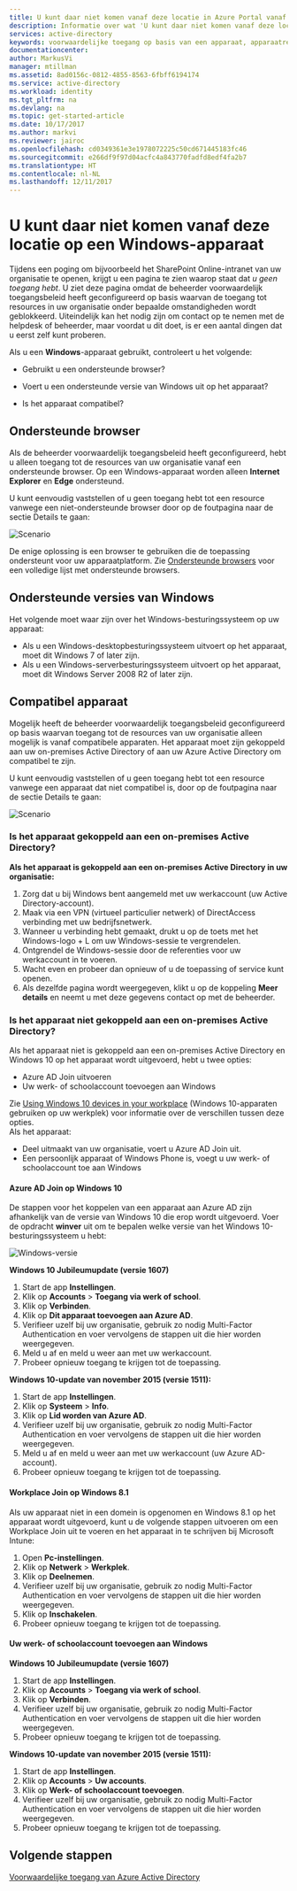 ```yaml
---
title: U kunt daar niet komen vanaf deze locatie in Azure Portal vanaf een Windows-apparaat | Microsoft Docs
description: Informatie over wat 'U kunt daar niet komen vanaf deze locatie' veroorzaakt en wat u kunt controleren om te voorkomen dat u dit dialoogvenster tegenkomt.
services: active-directory
keywords: voorwaardelijke toegang op basis van een apparaat, apparaatregistratie, apparaatregistratie inschakelen, apparaatregistratie en MDM
documentationcenter: 
author: MarkusVi
manager: mtillman
ms.assetid: 8ad0156c-0812-4855-8563-6fbff6194174
ms.service: active-directory
ms.workload: identity
ms.tgt_pltfrm: na
ms.devlang: na
ms.topic: get-started-article
ms.date: 10/17/2017
ms.author: markvi
ms.reviewer: jairoc
ms.openlocfilehash: cd0349361e3e1978072225c50cd671445183fc46
ms.sourcegitcommit: e266df9f97d04acfc4a843770fadfd8edf4fa2b7
ms.translationtype: HT
ms.contentlocale: nl-NL
ms.lasthandoff: 12/11/2017
---
```

# <a name="you-cant-get-there-from-here-on-a-windows-device"></a>U kunt daar niet komen vanaf deze locatie op een Windows-apparaat

Tijdens een poging om bijvoorbeeld het SharePoint Online-intranet van uw organisatie te openen, krijgt u een pagina te zien waarop staat dat *u geen toegang hebt*. U ziet deze pagina omdat de beheerder voorwaardelijk toegangsbeleid heeft geconfigureerd op basis waarvan de toegang tot resources in uw organisatie onder bepaalde omstandigheden wordt geblokkeerd. Uiteindelijk kan het nodig zijn om contact op te nemen met de helpdesk of beheerder, maar voordat u dit doet, is er een aantal dingen dat u eerst zelf kunt proberen.

Als u een **Windows**-apparaat gebruikt, controleert u het volgende:

- Gebruikt u een ondersteunde browser?

- Voert u een ondersteunde versie van Windows uit op het apparaat?

- Is het apparaat compatibel?






## <a name="supported-browser"></a>Ondersteunde browser

Als de beheerder voorwaardelijk toegangsbeleid heeft geconfigureerd, hebt u alleen toegang tot de resources van uw organisatie vanaf een ondersteunde browser. Op een Windows-apparaat worden alleen **Internet Explorer** en **Edge** ondersteund.

U kunt eenvoudig vaststellen of u geen toegang hebt tot een resource vanwege een niet-ondersteunde browser door op de foutpagina naar de sectie Details te gaan:

![Scenario](./media/active-directory-conditional-access-device-remediation/02.png "Berichten over ontoegankelijke toepassingen voor niet-ondersteunde browsers")

De enige oplossing is een browser te gebruiken die de toepassing ondersteunt voor uw apparaatplatform. Zie [Ondersteunde browsers](active-directory-conditional-access-supported-apps.md) voor een volledige lijst met ondersteunde browsers.  


## <a name="supported-versions-of-windows"></a>Ondersteunde versies van Windows

Het volgende moet waar zijn over het Windows-besturingssysteem op uw apparaat: 

- Als u een Windows-desktopbesturingssysteem uitvoert op het apparaat, moet dit Windows 7 of later zijn.
- Als u een Windows-serverbesturingssysteem uitvoert op het apparaat, moet dit Windows Server 2008 R2 of later zijn. 


## <a name="compliant-device"></a>Compatibel apparaat

Mogelijk heeft de beheerder voorwaardelijk toegangsbeleid geconfigureerd op basis waarvan toegang tot de resources van uw organisatie alleen mogelijk is vanaf compatibele apparaten. Het apparaat moet zijn gekoppeld aan uw on-premises Active Directory of aan uw Azure Active Directory om compatibel te zijn.

U kunt eenvoudig vaststellen of u geen toegang hebt tot een resource vanwege een apparaat dat niet compatibel is, door op de foutpagina naar de sectie Details te gaan:
 
![Scenario](./media/active-directory-conditional-access-device-remediation/01.png "Berichten over ontoegankelijke toepassingen voor niet-geregistreerde apparaten")


### <a name="is-your-device-joined-to-an-on-premises-active-directory"></a>Is het apparaat gekoppeld aan een on-premises Active Directory?

**Als het apparaat is gekoppeld aan een on-premises Active Directory in uw organisatie:**

1. Zorg dat u bij Windows bent aangemeld met uw werkaccount (uw Active Directory-account).
2. Maak via een VPN (virtueel particulier netwerk) of DirectAccess verbinding met uw bedrijfsnetwerk.
3. Wanneer u verbinding hebt gemaakt, drukt u op de toets met het Windows-logo + L om uw Windows-sessie te vergrendelen.
4. Ontgrendel de Windows-sessie door de referenties voor uw werkaccount in te voeren.
5. Wacht even en probeer dan opnieuw of u de toepassing of service kunt openen.
6. Als dezelfde pagina wordt weergegeven, klikt u op de koppeling **Meer details** en neemt u met deze gegevens contact op met de beheerder.


### <a name="is-your-device-not-joined-to-an-on-premises-active-directory"></a>Is het apparaat niet gekoppeld aan een on-premises Active Directory?

Als het apparaat niet is gekoppeld aan een on-premises Active Directory en Windows 10 op het apparaat wordt uitgevoerd, hebt u twee opties:

* Azure AD Join uitvoeren
* Uw werk- of schoolaccount toevoegen aan Windows

Zie [Using Windows 10 devices in your workplace](active-directory-azureadjoin-windows10-devices.md) (Windows 10-apparaten gebruiken op uw werkplek) voor informatie over de verschillen tussen deze opties.  
Als het apparaat:

- Deel uitmaakt van uw organisatie, voert u Azure AD Join uit.
- Een persoonlijk apparaat of Windows Phone is, voegt u uw werk- of schoolaccount toe aan Windows 



#### <a name="azure-ad-join-on-windows-10"></a>Azure AD Join op Windows 10

De stappen voor het koppelen van een apparaat aan Azure AD zijn afhankelijk van de versie van Windows 10 die erop wordt uitgevoerd. Voer de opdracht **winver** uit om te bepalen welke versie van het Windows 10-besturingssysteem u hebt: 

![Windows-versie](./media/active-directory-conditional-access-device-remediation/03.png )


**Windows 10 Jubileumupdate (versie 1607)**

1. Start de app **Instellingen**.
2. Klik op **Accounts** > **Toegang via werk of school**.
3. Klik op **Verbinden**.
4. Klik op **Dit apparaat toevoegen aan Azure AD**.
5. Verifieer uzelf bij uw organisatie, gebruik zo nodig Multi-Factor Authentication en voer vervolgens de stappen uit die hier worden weergegeven.
6. Meld u af en meld u weer aan met uw werkaccount.
7. Probeer opnieuw toegang te krijgen tot de toepassing.

**Windows 10-update van november 2015 (versie 1511):**

1. Start de app **Instellingen**.
2. Klik op **Systeem** > **Info**.
3. Klik op **Lid worden van Azure AD**.
4. Verifieer uzelf bij uw organisatie, gebruik zo nodig Multi-Factor Authentication en voer vervolgens de stappen uit die hier worden weergegeven.
5. Meld u af en meld u weer aan met uw werkaccount (uw Azure AD-account).
6. Probeer opnieuw toegang te krijgen tot de toepassing.


#### <a name="workplace-join-on-windows-81"></a>Workplace Join op Windows 8.1

Als uw apparaat niet in een domein is opgenomen en Windows 8.1 op het apparaat wordt uitgevoerd, kunt u de volgende stappen uitvoeren om een Workplace Join uit te voeren en het apparaat in te schrijven bij Microsoft Intune:

1. Open **Pc-instellingen**.
2. Klik op **Netwerk** > **Werkplek**.
3. Klik op **Deelnemen**.
4. Verifieer uzelf bij uw organisatie, gebruik zo nodig Multi-Factor Authentication en voer vervolgens de stappen uit die hier worden weergegeven.
5. Klik op **Inschakelen**.
6. Probeer opnieuw toegang te krijgen tot de toepassing.



#### <a name="add-your-work-or-school-account-to-windows"></a>Uw werk- of schoolaccount toevoegen aan Windows 


**Windows 10 Jubileumupdate (versie 1607)**

1. Start de app **Instellingen**.
2. Klik op **Accounts** > **Toegang via werk of school**.
3. Klik op **Verbinden**.
4. Verifieer uzelf bij uw organisatie, gebruik zo nodig Multi-Factor Authentication en voer vervolgens de stappen uit die hier worden weergegeven.
5. Probeer opnieuw toegang te krijgen tot de toepassing.


**Windows 10-update van november 2015 (versie 1511):**

1. Start de app **Instellingen**.
2. Klik op **Accounts** > **Uw accounts**.
3. Klik op **Werk- of schoolaccount toevoegen**.
4. Verifieer uzelf bij uw organisatie, gebruik zo nodig Multi-Factor Authentication en voer vervolgens de stappen uit die hier worden weergegeven.
5. Probeer opnieuw toegang te krijgen tot de toepassing.





## <a name="next-steps"></a>Volgende stappen
[Voorwaardelijke toegang van Azure Active Directory](active-directory-conditional-access-azure-portal.md)


